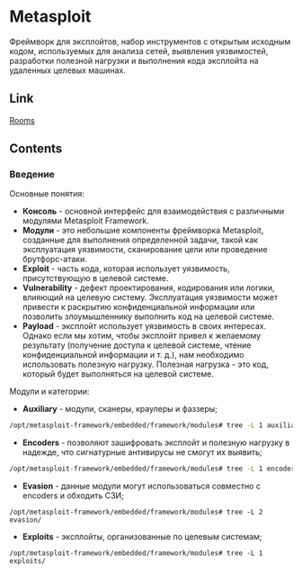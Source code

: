 # **Metasploit**
Фреймворк для эксплойтов, набор инструментов с открытым исходным кодом, используемых для анализа сетей, выявления уязвимостей, разработки полезной нагрузки и выполнения кода эксплойта на удаленных целевых машинах.

## **Link**
[Rooms](https://tryhackme.com/r/module/metasploit)

## **Contents**
### **Введение**
Основные понятия:
- **Консоль** - основной интерфейс для взаимодействия с различными модулями Metasploit Framework.
- **Модули** - это небольшие компоненты фреймворка Metasploit, созданные для выполнения определенной задачи, такой как эксплуатация уязвимости, сканирование цели или проведение брутфорс-атаки.
- **Exploit** - часть кода, которая использует уязвимость, присутствующую в целевой системе.
- **Vulnerability** - дефект проектирования, кодирования или логики, влияющий на целевую систему. Эксплуатация уязвимости может привести к раскрытию конфиденциальной информации или позволить злоумышленнику выполнить код на целевой системе.
- **Payload** - эксплойт использует уязвимость в своих интересах. Однако если мы хотим, чтобы эксплойт привел к желаемому результату (получение доступа к целевой системе, чтение конфиденциальной информации и т. д.), нам необходимо использовать полезную нагрузку. Полезная нагрузка - это код, который будет выполняться на целевой системе. 

Модули и категории:
-  **Auxiliary** - модули, сканеры, краулеры и фаззеры;
```bash
/opt/metasploit-framework/embedded/framework/modules# tree -L 1 auxiliary/
```
- **Encoders** - позволяют зашифровать эксплойт и полезную нагрузку в надежде, что сигнатурные антивирусы не смогут их выявить;
``` bash
/opt/metasploit-framework/embedded/framework/modules# tree -L 1 encoders/
```
- **Evasion** - данные модули могут использоваться совместно с encoders и обходить СЗИ;
```
/opt/metasploit-framework/embedded/framework/modules# tree -L 2 evasion/
```
- **Exploits** -  эксплойты, организованные по целевым системам;
```
/opt/metasploit-framework/embedded/framework/modules# tree -L 1 exploits/
```
